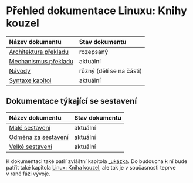 <!--

Linux Kniha kouzel, dokumentace: Přehled dokumentace
Copyright (c) 2020 Singularis <singularis@volny.cz>

Toto dílo je dílem svobodné kultury; můžete ho šířit a modifikovat pod
podmínkami licence Creative Commons Attribution-ShareAlike 4.0 International
vydané neziskovou organizací Creative Commons. Text licence je přiložený
k tomuto projektu nebo ho můžete najít na webové adrese:

https://creativecommons.org/licenses/by-sa/4.0/

-->
# Přehled dokumentace Linuxu: Knihy kouzel

| Název dokumentu | Stav dokumentu |
| :-- | :-- |
| [Architektura překladu](architektura-překladu.md) | rozepsaný |
| [Mechanismus překladu](mechanismus-překladu.md) | aktuální |
| [Návody](návody.md) | různý (dělí se na části) |
| [Syntaxe kapitol](syntaxe-kapitol.md) | aktuální |

## Dokumentace týkající se sestavení

| Název dokumentu | Stav dokumentu |
| :-- | :-- |
| [Malé sestavení](malé-sestavení.md) | aktuální |
| [Odměna za sestavení](odměna-za-sestavení.md) | aktuální |
| [Velké sestavení](velké-sestavení.md) | aktuální |

K dokumentaci také patří zvláštní kapitola [_ukázka](../kapitoly/_ukázka.md).
Do budoucna k ní bude patřit také kapitola [Linux: Kniha kouzel](../kapitoly/lkk.md), ale tak je
v současnosti teprve v rané fázi vývoje.
